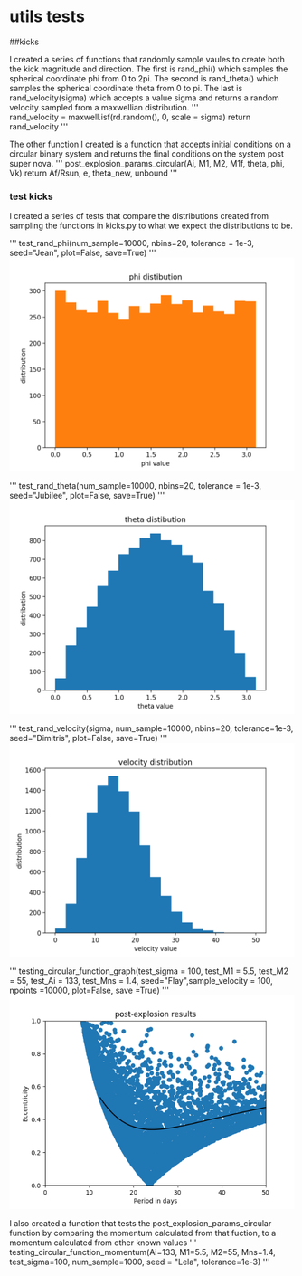 # utils tests

##kicks

I created a series of functions that randomly sample vaules to create both the kick magnitude and direction. The first is rand_phi() which samples the spherical coordinate phi from 0 to 2pi. The second is rand_theta() which samples the spherical coordinate theta from 0 to pi. The last is rand_velocity(sigma) which accepts a value sigma and returns a random velocity sampled from a maxwellian distribution.
'''    
rand_velocity = maxwell.isf(rd.random(), 0, scale = sigma)
return rand_velocity
'''

The other function I created is a function that accepts initial conditions on a circular binary system and returns the final conditions on the system post super nova.
'''
post_explosion_params_circular(Ai, M1, M2, M1f, theta, phi, Vk)
return Af/Rsun, e, theta_new, unbound
'''

### test kicks

I created a series of tests that compare the distributions created from sampling the functions in kicks.py to what we expect the distributions to be.

'''
test_rand_phi(num_sample=10000, nbins=20, tolerance = 1e-3, seed="Jean", plot=False, save=True)
'''
![test phi](images/phi_distribution.png)


'''
test_rand_theta(num_sample=10000, nbins=20, tolerance = 1e-3, seed="Jubilee", plot=False, save=True)
'''
![test theta](images/theta_distribution.png)


'''
test_rand_velocity(sigma, num_sample=10000, nbins=20, tolerance=1e-3, seed="Dimitris", plot=False, save=True)
'''
![test velocity](images/velocity_distribution(sigma=10).png)


'''
testing_circular_function_graph(test_sigma = 100, test_M1 = 5.5, test_M2 = 55, test_Ai = 133, test_Mns = 1.4, seed="Flay",sample_velocity = 100, npoints =10000, plot=False, save =True)
'''
![test post_explosion_circular](images/post_explosion_circular_graph.png)

I also created a function that tests the post_explosion_params_circular function by comparing the momentum calculated from that fuction, to a momentum calculated from other known values
'''
testing_circular_function_momentum(Ai=133, M1=5.5, M2=55, Mns=1.4, test_sigma=100, num_sample=1000, seed = "Lela", tolerance=1e-3)
'''
